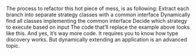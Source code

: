 The process to refactor this hot piece of mess, is as following:
Extract each branch into separate strategy classes with a common interface
Dynamically find all classes implementing the common interface
Decide which strategy to execute based on input
The code that’ll replace the example above looks like this. And yes, it’s way more code. It requires you to know how type discovery works. But dynamically extending an application is an advanced topic.